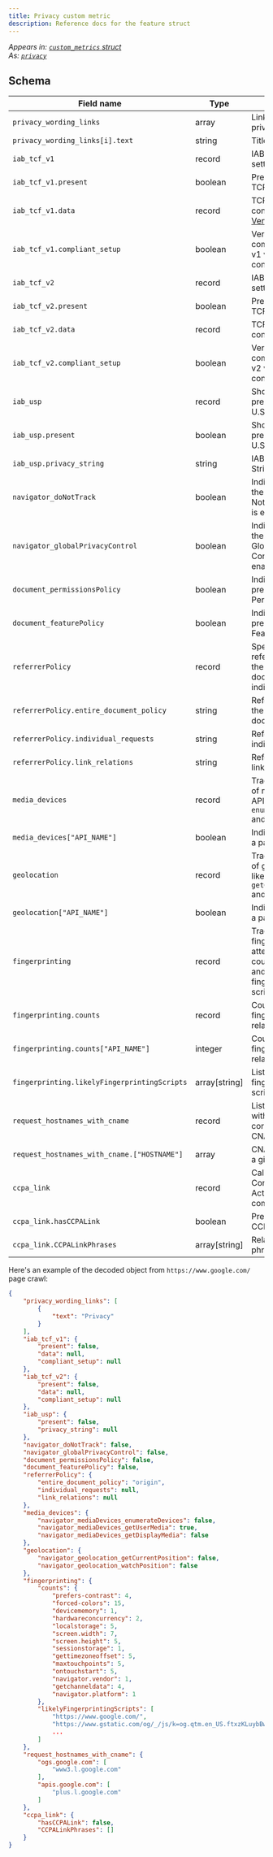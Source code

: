 ```yaml
---
title: Privacy custom metric
description: Reference docs for the feature struct
---
```


_Appears in: [`custom_metrics` struct](/reference/structs/custom-metrics/)_\
_As: [`privacy`](/reference/structs/custom-metrics/#privacy)_

## Schema

| Field name | Type | Description |
| --- | --- | --- |
| `privacy_wording_links` | array | Links related to privacy policy. |
| `privacy_wording_links[i].text` | string | Title of the link. |
| `iab_tcf_v1` | record | IAB TCF v1 settings. |
| `iab_tcf_v1.present` | boolean | Presence of IAB TCF v1. |
| `iab_tcf_v1.data` | record | TCF v1 vendor consents. [VendorConsents](https://github.com/InteractiveAdvertisingBureau/GDPR-Transparency-and-Consent-Framework/blob/master/CMP%20JS%20API%20v1.1%20Final.md#vendorconsents-) |
| `iab_tcf_v1.compliant_setup` | boolean | Verifies compliance of TCF v1 vendor consents. |
| `iab_tcf_v2` | record | IAB TCF v2 settings. |
| `iab_tcf_v2.present` | boolean | Presence of IAB TCF v2. |
| `iab_tcf_v2.data` | record | TCF v2 vendor consents. [TCData](https://github.com/InteractiveAdvertisingBureau/GDPR-Transparency-and-Consent-Framework/blob/master/TCFv2/IAB%20Tech%20Lab%20-%20CMP%20API%20v2.md#tcdata) |
| `iab_tcf_v2.compliant_setup` | boolean | Verifies compliance of TCF v2 vendor consents. |
| `iab_usp` | record | Shows the presence of IAB U.S. Privacy String. |
| `iab_usp.present` | boolean | Shows the presence of IAB U.S. Privacy String. |
| `iab_usp.privacy_string` | string | IAB U.S. Privacy String. |
| `navigator_doNotTrack` | boolean | Indicates whether the browser's "Do Not Track" setting is enabled. |
| `navigator_globalPrivacyControl` | boolean | Indicates whether the browser's Global Privacy Control setting is enabled. |
| `document_permissionsPolicy` | boolean | Indicates the presence of the Permissions Policy. |
| `document_featurePolicy` | boolean | Indicates the presence of the Feature Policy. |
| `referrerPolicy` | record | Specifies the referrer policy for the entire document and individual requests. |
| `referrerPolicy.entire_document_policy` | string | Referrer policy for the entire document. |
| `referrerPolicy.individual_requests` | string | Referrer policy for individual requests. |
| `referrerPolicy.link_relations` | string | Referrer policy for link relations. |
| `media_devices` | record | Tracks the usage of media device APIs like `enumerateDevices` and `getUserMedia`. |
| `media_devices["API_NAME"]` | boolean | Indicates usage of a particular API. |
| `geolocation` | record | Tracks the usage of geolocation APIs like `getCurrentPosition` and `watchPosition`. |
| `geolocation["API_NAME"]` | boolean | Indicates usage of a particular API. |
| `fingerprinting` | record | Tracks potential fingerprinting attempts by counting API calls and listing likely fingerprinting scripts. |
| `fingerprinting.counts` | record | Counts of fingerprinting-related API calls. |
| `fingerprinting.counts["API_NAME"]` | integer | Counts of fingerprinting-related API calls. |
| `fingerprinting.likelyFingerprintingScripts` | array[string] | List of likely fingerprinting script URLs. |
| `request_hostnames_with_cname` | record | Lists hostnames with their corresponding CNAME records. |
| `request_hostnames_with_cname.["HOSTNAME"]` | array | CNAME records for a given hostname. |
| `ccpa_link` | record | California Consumer Privacy Act (CCPA) compliance. |
| `ccpa_link.hasCCPALink` | boolean | Presence of a CCPA link. |
| `ccpa_link.CCPALinkPhrases` | array[string] | Related CCPA link phrases. |

Here's an example of the decoded object from `https://www.google.com/` page crawl:

```json
{
    "privacy_wording_links": [
        {
            "text": "Privacy"
        }
    ],
    "iab_tcf_v1": {
        "present": false,
        "data": null,
        "compliant_setup": null
    },
    "iab_tcf_v2": {
        "present": false,
        "data": null,
        "compliant_setup": null
    },
    "iab_usp": {
        "present": false,
        "privacy_string": null
    },
    "navigator_doNotTrack": false,
    "navigator_globalPrivacyControl": false,
    "document_permissionsPolicy": false,
    "document_featurePolicy": false,
    "referrerPolicy": {
        "entire_document_policy": "origin",
        "individual_requests": null,
        "link_relations": null
    },
    "media_devices": {
        "navigator_mediaDevices_enumerateDevices": false,
        "navigator_mediaDevices_getUserMedia": true,
        "navigator_mediaDevices_getDisplayMedia": false
    },
    "geolocation": {
        "navigator_geolocation_getCurrentPosition": false,
        "navigator_geolocation_watchPosition": false
    },
    "fingerprinting": {
        "counts": {
            "prefers-contrast": 4,
            "forced-colors": 15,
            "devicememory": 1,
            "hardwareconcurrency": 2,
            "localstorage": 5,
            "screen.width": 7,
            "screen.height": 5,
            "sessionstorage": 1,
            "gettimezoneoffset": 5,
            "maxtouchpoints": 5,
            "ontouchstart": 5,
            "navigator.vendor": 1,
            "getchanneldata": 4,
            "navigator.platform": 1
        },
        "likelyFingerprintingScripts": [
            "https://www.google.com/",
            "https://www.gstatic.com/og/_/js/k=og.qtm.en_US.ftxzKLuybBw.2019.O/rt=j/m=qabr,q_d,qcwid,qapid,qald,q_dg/exm=qaaw,qadd,qaid,qein,qhaw,qhba,qhbr,qhch,qhga,qhid,qhin/d=1/ed=1/rs=AA2YrTsOEv0aSAP39vut5xzjLXfdU4aRbQ",
            ...
        ]
    },
    "request_hostnames_with_cname": {
        "ogs.google.com": [
            "www3.l.google.com"
        ],
        "apis.google.com": [
            "plus.l.google.com"
        ]
    },
    "ccpa_link": {
        "hasCCPALink": false,
        "CCPALinkPhrases": []
    }
}
```

